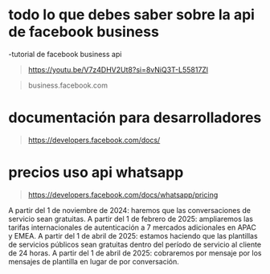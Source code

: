# todo lo que debes saber sobre la api de facebook business
-tutorial de facebook business api
> https://youtu.be/V7z4DHV2Ut8?si=8vNiQ3T-L55817Zl

> business.facebook.com

# documentación para desarrolladores
> https://developers.facebook.com/docs/

# precios uso api whatsapp
> https://developers.facebook.com/docs/whatsapp/pricing

A partir del 1 de noviembre de 2024: haremos que las conversaciones de servicio sean gratuitas.
A partir del 1 de febrero de 2025: ampliaremos las tarifas internacionales de autenticación a 7 mercados adicionales en APAC y EMEA.
A partir del 1 de abril de 2025: estamos haciendo que las plantillas de servicios públicos sean gratuitas dentro del período de servicio al cliente de 24 horas.
A partir del 1 de abril de 2025: cobraremos por mensaje por los mensajes de plantilla en lugar de por conversación.